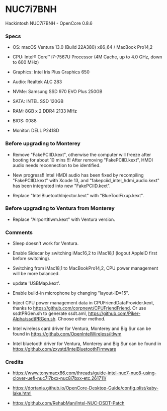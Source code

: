 # NUC7i7BNH
Hackintosh NUC7i7BNH - OpenCore 0.8.6

### Specs
+ OS: macOS Ventura 13.0 (Build 22A380) x86_64 / MacBook Pro14,2

+ CPU: Intel® Core™ i7-7567U Processor (4M Cache, up to 4.0 GHz, down to 600 MHz)

+ Graphics: Intel Iris Plus Graphics 650

+ Audio: Realtek ALC 283

+ NVMe: Samsung SSD 970 EVO Plus 250GB

+ SATA: INTEL SSD 120GB

+ RAM: 8GB x 2 DDR4 2133 MHz

+ BIOS: 0088

+ Monitor: DELL P2418D


### Before upgrading to Monterey

+ Remove "FakePCIID.kext", otherwise the computer will freeze after booting for about 10 mins !!! After removing "FakePCIID.kext", HMDI audio needs reconnection to be identified.

+ New progress!! Intel HMDI audio has been fixed by recompiling "FakePCIID.kext" with Xcode 13, and "fakepciid_intel_hdmi_audio.kext" has been integrated into new "FakePCIID.kext".

+ Replace "IntelBluetoothInjector.kext" with "BlueToolFixup.kext". 

### Before upgrading to Ventura from Monterey

+ Replace "AirportItlwm.kext" with Ventura version.

### Comments

+ Sleep doesn't work for Ventura.

+ Enable Sidecar by switching iMac16,2 to iMac18,1 (logout AppleID first before switching).

+ Switching from iMac18,1 to MacBookPro14,2, CPU power management will be more balanced.

+ update 'USBMap.kext'.

+ Enable build-in microphone by changing "layout-ID=15".

+ Inject CPU power management data in CPUFriendDataProvider.kext, thanks to https://github.com/corpnewt/CPUFriendFriend. Or use ssdtPRGen.sh to generate ssdt.aml, https://github.com/Piker-Alpha/ssdtPRGen.sh. Choose either method.

+ Intel wireless card driver for Ventura, Monterey and Big Sur can be found in https://github.com/OpenIntelWireless/itlwm

+ Intel bluetooth driver for Ventura, Monterey and Big Sur can be found in https://github.com/zxystd/IntelBluetoothFirmware

### Credits

+ https://www.tonymacx86.com/threads/guide-intel-nuc7-nuc8-using-clover-uefi-nuc7i7bxx-nuc8i7bxx-etc.261711/

+ https://dortania.github.io/OpenCore-Desktop-Guide/config.plist/kaby-lake.html

+ https://github.com/RehabMan/Intel-NUC-DSDT-Patch
